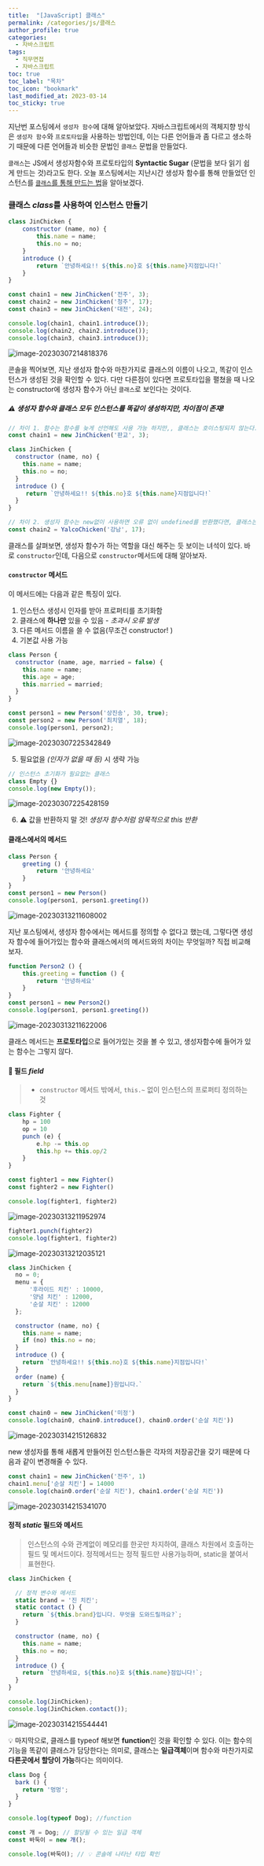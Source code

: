 ```yaml
---
title:  "[JavaScript] 클래스"
permalink: /categories/js/클래스
author_profile: true
categories:
  - 자바스크립트
tags:
  - 직무면접
  - 자바스크립트
toc: true
toc_label: "목차"
toc_icon: "bookmark"
last_modified_at: 2023-03-14
toc_sticky: true
---
```


 지난번 포스팅에서 `생성자 함수`에 대해 알아보았다. 자바스크립트에서의 객체지향 방식은 `생성자 함수`와 `프로토타입`을 사용하는 방법인데, 이는 다른 언어들과 좀 다르고 생소하기 때문에 다른 언어들과 비슷한 문법인 `클래스` 문법을 만들었다. 

`클래스`는 JS에서 생성자함수와 프로토타입의 **Syntactic Sugar** (문법을 보다 읽기 쉽게 만드는 것)라고도 한다. 오늘 포스팅에서는 지난시간 생성자 함수를 통해 만들었던 인스턴스를 <u>`클래스`를 통해 만드는 법</u>을 알아보겠다.



### **클래스** *class*를 사용하여 인스턴스 만들기

```js
class JinChicken {
    constructor (name, no) {
        this.name = name;
        this.no = no;
    }
    introduce () {
        return `안녕하세요!! ${this.no}호 ${this.name}지점입니다!`
    }
}

const chain1 = new JinChicken('전주', 3);
const chain2 = new JinChicken('청주', 17);
const chain3 = new JinChicken('대전', 24);

console.log(chain1, chain1.introduce());
console.log(chain2, chain2.introduce());
console.log(chain3, chain3.introduce());
```

![image-20230307214818376](../../assets/images/image-20230307214818376.png)

콘솔을 찍어보면, 지난 생성자 함수와 마찬가지로 클래스의 이름이 나오고, 똑같이 인스턴스가 생성된 것을 확인할 수 있다. 다만 다른점이 있다면 프로토타입을 펼쳤을 때 나오는 constructor에 생성자 함수가 아닌 `클래스`로 보인다는 것이다.

##### ⚠️ 생성자 함수와 클래스 모두 인스턴스를 똑같이 생성하지만, 차이점이 존재!

```js
// 차이 1. 함수는 함수를 늦게 선언해도 사용 가능 하지만,, 클래스는 호이스팅되지 않는다..
const chain1 = new JinChicken('판교', 3);

class JinChicken {
  constructor (name, no) {
    this.name = name;
    this.no = no;
  }
  introduce () {
     return `안녕하세요!! ${this.no}호 ${this.name}지점입니다!`
  }
}

// 차이 2. 생성자 함수는 new없이 사용하면 오류 없이 undefined를 반환했다면, 클래스는 new 없이 사용하면 오류가 난다.
const chain2 = YalcoChicken('강남', 17);
```



클래스를 살펴보면, 생성자 함수가 하는 역할을 대신 해주는 듯 보이는 녀석이 있다. 바로 `constructor`인데, 다음으로 `constructor`메서드에 대해 알아보자.



#### `constructor` 메서드

이 메서드에는 다음과 같은 특징이 있다.

1. 인스턴스 생성시 인자를 받아 프로퍼티를 초기화함
2. 클래스에 **하나만** 있을 수 있음 - *초과시 오류 발생*
3. 다른 메서드 이름을 쓸 수 없음(무조건 constructor! )
4. 기본값 사용 가능

```js
class Person {
  constructor (name, age, married = false) {
    this.name = name;
    this.age = age;
    this.married = married;
  }
}

const person1 = new Person('상진송', 30, true);
const person2 = new Person('최치열', 18);
console.log(person1, person2);
```

![image-20230307225342849](../../assets/images/image-20230307225342849.png)

5. 필요없을 *(인자가 없을 때 등)* 시 생략 가능

```js
// 인스턴스 초기화가 필요없는 클래스
class Empty {}
console.log(new Empty());
```

![image-20230307225428159](../../assets/images/image-20230307225428159.png)

6. ⚠️ 값을 반환하지 말 것! *생성자 함수처럼 암묵적으로 this 반환*



#### 클래스에서의 메서드

```js
class Person {
	greeting () {
        return '안녕하세요'
    }
}
const person1 = new Person()
console.log(person1, person1.greeting())
```

![image-20230313211608002](../../assets/images/image-20230313211608002.png)

지난 포스팅에서, 생성자 함수에서는 메서드를 정의할 수 없다고 했는데, 그렇다면 생성자 함수에 들어가있는 함수와 클래스에서의 메서드와의 차이는 무엇일까? 직접 비교해보자.

```js
function Person2 () {
	this.greeting = function () {
        return '안녕하세요'
    }
}
const person1 = new Person2()
console.log(person1, person1.greeting())
```

![image-20230313211622006](../../assets/images/image-20230313211622006.png)

클래스 메서드는 **프로토타입**으로 들어가있는 것을 볼 수 있고, 생성자함수에 들어가 있는 함수는 그렇지 않다.



#### 🧪 **필드** *field*

> - `constructor` 메서드 밖에서, `this.~` 없이 인스턴스의 프로퍼티 정의하는 것

```js
class Fighter {
	hp = 100
	op = 10
    punch (e) {
        e.hp -= this.op
        this.hp += this.op/2
    }
}

const fighter1 = new Fighter()
const fighter2 = new Fighter()

console.log(fighter1, fighter2)
```

![image-20230313211952974](../../assets/images/image-20230313211952974.png)

```js
fighter1.punch(fighter2)
console.log(fighter1, fighter2)
```

![image-20230313212035121](../../assets/images/image-20230313212035121.png)

```js
class JinChicken {
  no = 0;
  menu = { 
      '후라이드 치킨' : 10000, 
      '양념 치킨' : 12000,
      '순살 치킨' : 12000
  };

  constructor (name, no) {
    this.name = name;
    if (no) this.no = no;
  }
  introduce () {
    return `안녕하세요!! ${this.no}호 ${this.name}지점입니다!`
  }
  order (name) {
    return `${this.menu[name]}원입니다.`
  }
}

const chain0 = new JinChicken('미정')
console.log(chain0, chain0.introduce(), chain0.order('순살 치킨'))
```

![image-20230314215126832](../../assets/images/image-20230314215126832.png)

new 생성자를 통해 새롭게 만들어진 인스턴스들은 각자의 저장공간을 갖기 때문에 다음과 같이 변경해줄 수 있다.

```js
const chain1 = new JinChicken('전주', 1)
chain1.menu['순살 치킨'] = 14000
console.log(chain0.order('순살 치킨'), chain1.order('순살 치킨'))
```

![image-20230314215341070](../../assets/images/image-20230314215341070.png)



#### **정적** *static* 필드와 메서드

> 인스턴스의 수와 관계없이 메모리를 한곳만 차지하여, 클래스 차원에서 호출하는 필드 및 메서드이다. 정적메서드는 정적 필드만 사용가능하며, static을 붙여서 표현한다.

```js
class JinChicken {

  // 정적 변수와 메서드
  static brand = '진 치킨';
  static contact () {
    return `${this.brand}입니다. 무엇을 도와드릴까요?`;
  }

  constructor (name, no) {
    this.name = name;
    this.no = no;
  }
  introduce () {
    return `안녕하세요, ${this.no}호 ${this.name}점입니다!`;
  }
}

console.log(JinChicken);
console.log(JinChicken.contact());
```

![image-20230314215544441](../../assets/images/image-20230314215544441.png)



💡 마지막으로, 클래스를 typeof 해보면 **function**인 것을 확인할 수 있다. 이는 함수의 기능을 똑같이 클래스가 담당한다는 의미로, 클래스는 **일급객체**이며 함수와 마찬가지로 **다른곳에서 할당이 가능**하다는 의미이다.

```js
class Dog {
  bark () {
    return '멍멍';
  }
}

console.log(typeof Dog); //function
```

```js
const 개 = Dog; // 할당될 수 있는 일급 객체
const 바둑이 = new 개();

console.log(바둑이); // 💡 콘솔에 나타난 타입 확인
```

